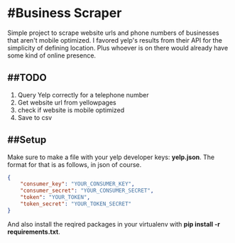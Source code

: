 #Business Scraper
=================
Simple project to scrape website urls and phone numbers of businesses that aren't mobile optimized. I favored yelp's results from their API for the simplicity of defining location. Plus whoever is on there would already have some kind of online presence.  

##TODO
------
1. Query Yelp correctly for a telephone number
2. Get website url from yellowpages
3. check if website is mobile optimized
4. Save to csv

##Setup
-------
Make sure to make a file with your yelp developer keys: **yelp.json**. The format for that is as follows, in json of course.

```json
{
    "consumer_key": "YOUR_CONSUMER_KEY",
    "consumer_secret": "YOUR_CONSUMER_SECRET",
    "token": "YOUR_TOKEN",
    "token_secret": "YOUR_TOKEN_SECRET"
}
```
And also install the reqired packages in your virtualenv with **pip install -r requirements.txt**. 
